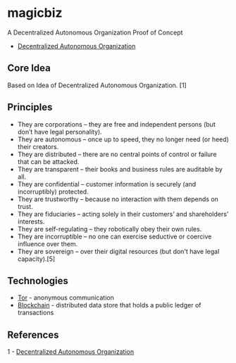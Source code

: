 # magicbiz

A Decentralized Autonomous Organization Proof of Concept

- [Decentralized Autonomous Organization](https://en.wikipedia.org/wiki/Decentralized_Autonomous_Organization)

## Core Idea

Based on Idea of Decentralized Autonomous Organization. [1]


## Principles

- They are corporations – they are free and independent persons (but don’t have legal personality).
- They are autonomous – once up to speed, they no longer need (or heed) their creators.
- They are distributed – there are no central points of control or failure that can be attacked.
- They are transparent – their books and business rules are auditable by all.
- They are confidential – customer information is securely (and incorruptibly) protected.
- They are trustworthy – because no interaction with them depends on trust.
- They are fiduciaries – acting solely in their customers’ and shareholders’ interests.
- They are self-regulating – they robotically obey their own rules.
- They are incorruptible – no one can exercise seductive or coercive influence over them.
- They are sovereign – over their digital resources (but don't have legal capacity).[5]

## Technologies 

- [Tor](https://en.wikipedia.org/wiki/Tor_(anonymity_network)) - anonymous communication
- [Blockchain](https://en.wikipedia.org/wiki/Block_chain_(database)) - distributed data store that holds a public ledger of transactions  

## References

1 - [Decentralized Autonomous Organization](https://en.wikipedia.org/wiki/Decentralized_Autonomous_Organization)
